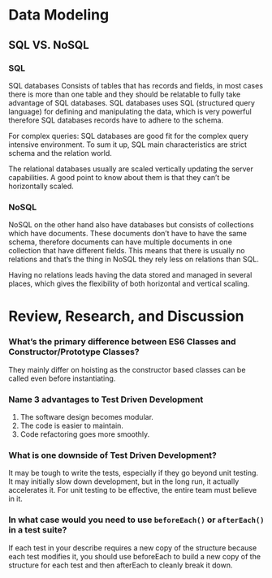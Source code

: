# Data Modeling

## SQL VS. NoSQL

### SQL

SQL databases Consists of tables that has records and fields, in most cases there is more than one table and they should be relatable to fully take advantage of SQL databases.
SQL databases uses SQL (structured query language) for defining and manipulating the data, which is very powerful therefore SQL databases records have to adhere to the schema.

For complex queries: SQL databases are good fit for the complex query intensive environment. To sum it up, SQL main characteristics are strict schema and the relation world.

The relational databases usually are scaled vertically updating the server capabilities. A good point to know about them is that they can’t be horizontally scaled.

### NoSQL

NoSQL on the other hand also have databases but consists of collections which have documents. These documents don’t have to have the same schema, therefore documents can have multiple documents in one collection that have different fields. This means that there is usually no relations and that’s the thing in NoSQL they rely less on relations than SQL.

Having no relations leads having the data stored and managed in several places, which gives the flexibility of both horizontal and vertical scaling.

# Review, Research, and Discussion

### What’s the primary difference between ES6 Classes and Constructor/Prototype Classes?

They mainly differ on hoisting as the constructor based classes can be called even before instantiating.

### Name 3 advantages to Test Driven Development

1. The software design becomes modular.
2. The code is easier to maintain.
3. Code refactoring goes more smoothly.

### What is one downside of Test Driven Development?

It may be tough to write the tests, especially if they go beyond unit testing. It may initially slow down development, but in the long run, it actually accelerates it. For unit testing to be effective, the entire team must believe in it.

### In what case would you need to use `beforeEach()` or `afterEach()` in a test suite?

If each test in your describe requires a new copy of the structure because each test modifies it, you should use beforeEach to build a new copy of the structure for each test and then afterEach to cleanly break it down.
